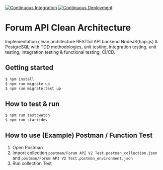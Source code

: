[![Continuous Integration](https://github.com/piharpi/forum-api-clean-architecture/actions/workflows/ci.yml/badge.svg)](https://github.com/piharpi/forum-api-clean-architecture/actions/workflows/ci.yml)
[![Continuous Deployment](https://github.com/piharpi/forum-api-clean-architecture/actions/workflows/cd.yml/badge.svg)](https://github.com/piharpi/forum-api-clean-architecture/actions/workflows/cd.yml)

# Forum API Clean Architecture

Implementation clean architecture RESTful API backend NodeJS(hapi.js) & PostgreSQL with TDD methodologies, unit testing,
integration testing, unit testing, integration testing & functional testing, CI/CD.

## Getting started
```sh
$ npm install  
$ npm run migrate up
$ npm run migrate:test up
```

## How to test & run
```sh
$ npm run test:watch
$ npm run start:dev
```

## How to use (Example) Postman / Function Test
1. Open Postman
2. Import collection `postman/Forum API V2 Test.postman_collection.json` and `postman/Forum API V2 Test.postman_environment.json`
3. Run collection Test


